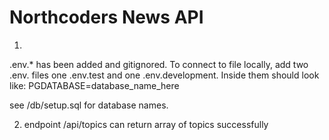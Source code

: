# Northcoders News API

1. 
.env.* has been added and gitignored.
To connect to file locally, add two .env. files one .env.test and one .env.development. Inside them should look like:
PGDATABASE=database_name_here

see /db/setup.sql for database names.


2. endpoint /api/topics can return array of topics successfully
